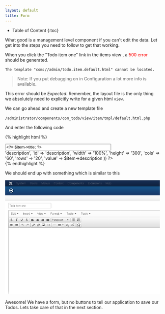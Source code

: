 ```yaml
---
layout: default
title: Form
---
```


* Table of Content
{:toc}

What good is a management level component if you can't edit the data. Let get into the steps you need to follow to
get that working.

When you click the "Todo item one" link in the items view , a <span style="color: red;">500 error</span> should be generated.

    The template "com://admin/todo.item.default.html" cannot be located.

>Note: If you put debugging on in Configuration a lot more info is available.

This error should be _Expected_. Remember, the layout file is the only thing we absolutely need to explicitly write for a given html `view`.

We can go ahead and create a new template file

`/administrator/components/com_todo/view/item/tmpl/default.html.php`

And enter the following code

{% highlight html %}
<?= helper('behavior.koowa'); ?>

<form action="<?= route('id='.$item->id) ?>" method="post" class="-koowa-form">
    <div>
    	<div>
		<input  type="text" name="title" id="title" size="40" maxlength="255"
		        value="<?= $item->title; ?>"
		        placeholder="<?= translate( 'Title' ); ?>" />
	</div>
	<?= helper('editor.display', array(
	                    'name' => 'description',
                        'id' => 'description',
                        'width' => '100%',
                        'height' => '300',
                        'cols' => '60',
                        'rows' => '20',
                        'value' => $item->description
			    ))
	?>
    </div>
</form>
{% endhighlight %}

We should end up with something which is similar to this

![Todos List With Toolbar](/resources/images/todotutorial/todo-form-no-toolbar.png)

Awesome! We have a form, but no buttons to tell our application to save our Todos. Lets take care of that
in the next section.
